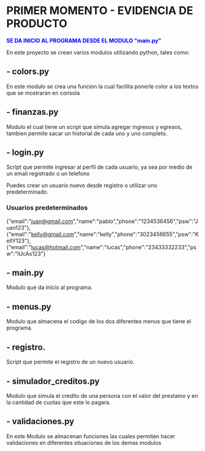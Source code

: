 # PRIMER MOMENTO - EVIDENCIA DE PRODUCTO

<span style="color: blue">**SE DA INICIO AL PROGRAMA DESDE EL MODULO "main.py"**</span>


En este proyecto se crean varios modulos utilizando python, tales como: 

## - colors.py 
En este modulo se crea una funcion la cual facilita ponerle color a los textos que se mostraran en consola
## - finanzas.py
Modulo el cual tiene un script que simula agregar ingresos y egresos, tambien permite sacar un historial de cada uno y uno completo.
## - login.py
Script que permite ingresar al perfil de cada usuario, ya sea por medio de un email registrado o un telefono

Puedes crear un usuario nuevo desde registro o utilizar uno predeterminado.
### Usuarios predeterminados 
{"email":"juan@gmail.com","name":"pablo","phone":"1234536456","psw":"Juan123"},
         {"email":"kelly@gmail.com","name":"kelly","phone":"3023456655","psw":"KellY123"},
         {"email":"lucas@hotmail.com","name":"lucas","phone":"23433332233","psw":"lUcAs123"}

## - main.py
Modulo que da inicio al programa.
## - menus.py
Modulo que almacena el codigo de los dos diferentes menus que tiene el programa.
## - registro.
Script que permite el registro de un nuevo usuario.
## - simulador_creditos.py
Modulo que simula el credito de una persona con el valor del prestamo y en la cantidad de cuotas que este lo pagara.
## - validaciones.py 
En este Modulo se almacenan funciones las cuales permiten hacer validaciones en diferentes situaciones de los demas modulos



